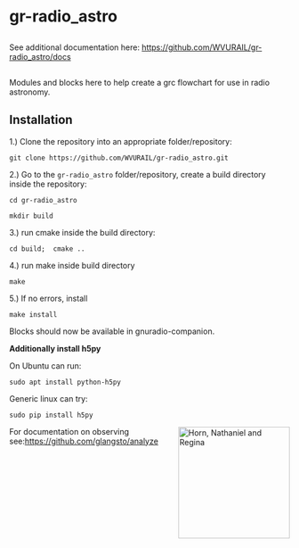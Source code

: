 # gr-radio_astro

##

See additional documentation here:
https://github.com/WVURAIL/gr-radio_astro/docs

##

Modules and blocks here to help create a grc flowchart for use in radio astronomy.  

## Installation

1.) Clone the repository into an appropriate folder/repository: 

``git clone https://github.com/WVURAIL/gr-radio_astro.git``

2.) Go to the ``gr-radio_astro`` folder/repository, create a build directory inside the repository:

``
cd gr-radio_astro
``

``
mkdir build
`` 

3.)  run cmake inside the build directory:

``cd build;  cmake ..``

4.) run make inside build directory

``make``

5.)  If no errors, install

``make install``

Blocks should now be available in gnuradio-companion.
 
 **Additionally install h5py**
 
 On Ubuntu can run:
 
 ``sudo apt install python-h5py``
 
 Generic linux can try:
 
 ``sudo pip install h5py``

<a href="http://www.gb.nrao.edu/~glangsto/LightWorkMemo014r9.pdf"> <img src="http://www.github.com/glangsto/analyze/images/NathanielReginaHornObs.png" width=200 
alt="Horn, Nathaniel and Regina" align="right"></a>
For documentation on observing see:https://github.com/glangsto/analyze
